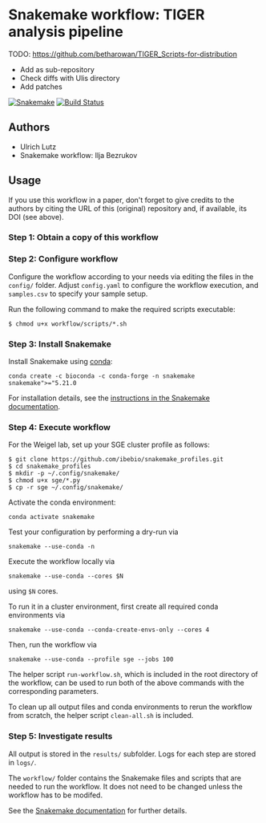 # Snakemake workflow: TIGER analysis pipeline


TODO: https://github.com/betharowan/TIGER_Scripts-for-distribution
- Add as sub-repository
- Check diffs with Ulis directory
- Add patches

[![Snakemake](https://img.shields.io/badge/snakemake-≥5.21.0-brightgreen.svg)](https://snakemake.bitbucket.io)
[![Build Status](https://travis-ci.org/snakemake-workflows/tiger_analysis_pipeline.svg?branch=master)](https://travis-ci.org/snakemake-workflows/tiger_analysis_pipeline)

<!-- This is the template for a new Snakemake workflow. Replace this text with a comprehensive description covering the purpose and domain.
Insert your code into the respective folders, i.e. `scripts`, `rules`, and `envs`. Define the entry point of the workflow in the `Snakefile` and the main configuration in the `config.yaml` file. -->

## Authors

* Ulrich Lutz
* Snakemake workflow: Ilja Bezrukov

## Usage

If you use this workflow in a paper, don't forget to give credits to the authors by citing the URL of this (original) repository and, if available, its DOI (see above).

### Step 1: Obtain a copy of this workflow
<!--
1. Create a new github repository using this workflow [as a template](https://help.github.com/en/articles/creating-a-repository-from-a-template).
2. [Clone](https://help.github.com/en/articles/cloning-a-repository) the newly created repository to your local system, into the place where you want to perform the data analysis.
-->
### Step 2: Configure workflow

Configure the workflow according to your needs via editing the files in the `config/` folder. Adjust `config.yaml` to configure the workflow execution, and `samples.csv` to specify your sample setup.

Run the following command  to make the required scripts executable:
```
$ chmod u+x workflow/scripts/*.sh
```

### Step 3: Install Snakemake

Install Snakemake using [conda](https://conda.io/projects/conda/en/latest/user-guide/install/index.html):

	conda create -c bioconda -c conda-forge -n snakemake snakemake">="5.21.0
	
For installation details, see the [instructions in the Snakemake documentation](https://snakemake.readthedocs.io/en/stable/getting_started/installation.html).


### Step 4: Execute workflow

For the Weigel lab, set up your SGE cluster profile as follows:

```
$ git clone https://github.com/ibebio/snakemake_profiles.git
$ cd snakemake_profiles
$ mkdir -p ~/.config/snakemake/
$ chmod u+x sge/*.py
$ cp -r sge ~/.config/snakemake/
```

Activate the conda environment:

    conda activate snakemake

Test your configuration by performing a dry-run via

    snakemake --use-conda -n

Execute the workflow locally via

    snakemake --use-conda --cores $N

using `$N` cores. 

To run it in a cluster environment, first create all required conda
environments via

    snakemake --use-conda --conda-create-envs-only --cores 4

Then, run the workflow via

    snakemake --use-conda --profile sge --jobs 100

The helper script `run-workflow.sh`, which is included in the root directory
of the workflow, can be used to run both of the above commands with the 
corresponding parameters.

To clean up all output files and conda environments to rerun the workflow from
scratch, the helper script `clean-all.sh` is included.

<!-- If you not only want to fix the software stack but also the underlying OS, use

    snakemake --use-conda --use-singularity

in combination with any of the modes above.
-->

### Step 5: Investigate results

All output is stored in the `results/` subfolder.
Logs for each step are stored in `logs/`.

The `workflow/` folder contains the Snakemake files and scripts that are needed to run the workflow.
It does not need to be changed unless the workflow has to be modifed.

See the [Snakemake documentation](https://snakemake.readthedocs.io/en/stable/executable.html) for further details.

<!--
### Step 5: Investigate results

After successful execution, you can create a self-contained interactive HTML report with all results via:

    snakemake --report report.html

This report can, e.g., be forwarded to your collaborators.
An example (using some trivial test data) can be seen [here](https://cdn.rawgit.com/snakemake-workflows/rna-seq-kallisto-sleuth/master/.test/report.html).

### Step 6: Commit changes

Whenever you change something, don't forget to commit the changes back to your github copy of the repository:

    git commit -a
    git push

### Step 7: Obtain updates from upstream

Whenever you want to synchronize your workflow copy with new developments from upstream, do the following.

1. Once, register the upstream repository in your local copy: `git remote add -f upstream git@github.com:snakemake-workflows/capture_mapping_pipeline.git` or `git remote add -f upstream https://github.com/snakemake-workflows/capture_mapping_pipeline.git` if you do not have setup ssh keys.
2. Update the upstream version: `git fetch upstream`.
3. Create a diff with the current version: `git diff HEAD upstream/master workflow > upstream-changes.diff`.
4. Investigate the changes: `vim upstream-changes.diff`.
5. Apply the modified diff via: `git apply upstream-changes.diff`.
6. Carefully check whether you need to update the config files: `git diff HEAD upstream/master config`. If so, do it manually, and only where necessary, since you would otherwise likely overwrite your settings and samples.


### Step 8: Contribute back

In case you have also changed or added steps, please consider contributing them back to the original repository:

1. [Fork](https://help.github.com/en/articles/fork-a-repo) the original repo to a personal or lab account.
2. [Clone](https://help.github.com/en/articles/cloning-a-repository) the fork to your local system, to a different place than where you ran your analysis.
3. Copy the modified files from your analysis to the clone of your fork, e.g., `cp -r workflow path/to/fork`. Make sure to **not** accidentally copy config file contents or sample sheets. Instead, manually update the example config files if necessary.
4. Commit and push your changes to your fork.
5. Create a [pull request](https://help.github.com/en/articles/creating-a-pull-request) against the original repository.

## Testing

Test cases are in the subfolder `.test`. They are automatically executed via continuous integration with [Github Actions](https://github.com/features/actions).

-->
